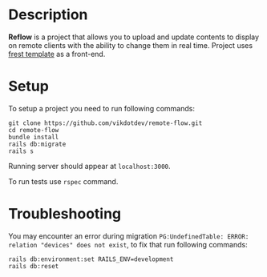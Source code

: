 # Description
__Reflow__ is a project that allows you to upload and update contents to display on remote clients with the ability to change them in real time. Project uses [frest template](https://www.pixinvent.com/demo/frest-clean-bootstrap-admin-dashboard-template/html/ltr/vertical-menu-template/dashboard-ecommerce.html) as a front-end.

# Setup
To setup a project you need to run following commands:
```
git clone https://github.com/vikdotdev/remote-flow.git
cd remote-flow
bundle install
rails db:migrate
rails s
```
Running server should appear at `localhost:3000`.

To run tests use `rspec` command.

# Troubleshooting
You may encounter an error during migration `PG:UndefinedTable: ERROR: relation "devices" does not exist`, to fix that run following commands:
```
rails db:environment:set RAILS_ENV=development
rails db:reset
```

